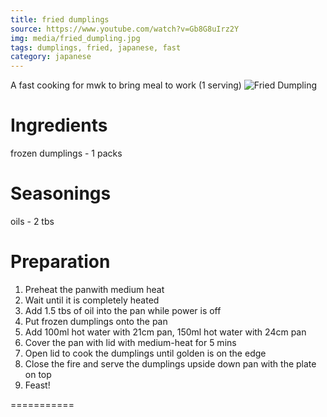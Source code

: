 ```yaml
---
title: fried dumplings
source: https://www.youtube.com/watch?v=Gb8G8uIrz2Y
img: media/fried_dumpling.jpg
tags: dumplings, fried, japanese, fast
category: japanese
---
```


A fast cooking for mwk to bring meal to work (1 serving)
![Fried Dumpling](media/fried_dumpling.jpg)

Ingredients 
===========
frozen dumplings - 1 packs

Seasonings
===========

oils - 2 tbs

Preparation
===========

1. Preheat the panwith medium heat
2. Wait until it is completely heated
3. Add 1.5 tbs of oil into the pan while power is off
4. Put frozen dumplings onto the pan
5. Add 100ml hot water with 21cm pan, 150ml hot water with 24cm pan
6. Cover the pan with lid with medium-heat for 5 mins
6. Open lid to cook the dumplings until golden is on the edge
7. Close the fire and serve the dumplings upside down pan with the plate on top 
8. Feast!

===========

